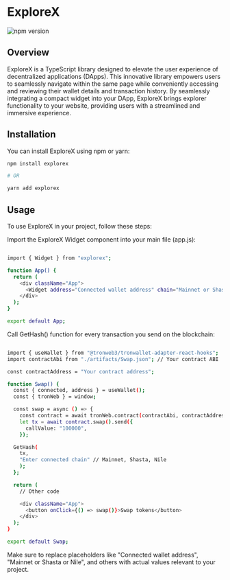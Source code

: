 ﻿# ExploreX

![npm version](https://img.shields.io/npm/v/explorex.svg?style=flat-square)

## Overview

ExploreX is a TypeScript library designed to elevate the user experience of decentralized applications (DApps). This innovative library empowers users to seamlessly navigate within the same page while conveniently accessing and reviewing their wallet details and transaction history. By seamlessly integrating a compact widget into your DApp, ExploreX brings explorer functionality to your website, providing users with a streamlined and immersive experience.

## Installation

You can install ExploreX using npm or yarn:

```bash
npm install explorex

# OR

yarn add explorex
```

## Usage

To use ExploreX in your project, follow these steps:

Import the ExploreX Widget component into your main file (app.js):

```bash

import { Widget } from "explorex";

function App() {
  return (
    <div className="App">
      <Widget address="Connected wallet address" chain="Mainnet or Shasta or Nile" /> /*keep the condition wallet must be connected using ternary operator o/w it will give an error.*/
    </div>
  );
}

export default App;

```

Call GetHash() function for every transaction you send on the blockchain:

```bash

import { useWallet } from "@tronweb3/tronwallet-adapter-react-hooks";
import contractAbi from "./artifacts/Swap.json"; // Your contract ABI

const contractAddress = "Your contract address";

function Swap() {
  const { connected, address } = useWallet();
  const { tronWeb } = window;

  const swap = async () => {
    const contract = await tronWeb.contract(contractAbi, contractAddress);
    let tx = await contract.swap().send({
      callValue: "100000",
    });

  GetHash(
    tx,
    "Enter connected chain" // Mainnet, Shasta, Nile
    );
  };

  return (
    // Other code

    <div className="App">
      <button onClick={() => swap()}>Swap tokens</button>
    </div>
  );
}

export default Swap;

```

Make sure to replace placeholders like "Connected wallet address", "Mainnet or Shasta or Nile", and others with actual values relevant to your project.

